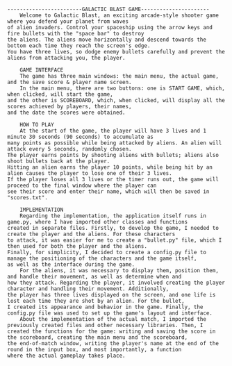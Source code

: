     ------------------------GALACTIC BLAST GAME----------------------
        Welcome to Galactic Blast, an exciting arcade-style shooter game where you defend your planet from waves 
    of alien invaders. Control your spaceship using the arrow keys and fire bullets with the "space bar" to destroy 
    the aliens. The aliens move horizontally and descend towards the bottom each time they reach the screen's edge. 
    You have three lives, so dodge enemy bullets carefully and prevent the aliens from attacking you, the player.

        GAME INTERFACE
        The game has three main windows: the main menu, the actual game, and the save score & player name screen.
        In the main menu, there are two buttons: one is START GAME, which, when clicked, will start the game, 
    and the other is SCOREBOARD, which, when clicked, will display all the scores achieved by players, their names, 
    and the date the scores were obtained.
    
        HOW TO PLAY
        At the start of the game, the player will have 3 lives and 1 minute 30 seconds (90 seconds) to accumulate as 
    many points as possible while being attacked by aliens. An alien will attack every 5 seconds, randomly chosen. 
    The player earns points by shooting aliens with bullets; aliens also shoot bullets back at the player. 
    Hitting an alien earns the player 10 points, while being hit by an alien causes the player to lose one of their 3 lives. 
    If the player loses all 3 lives or the timer runs out, the game will proceed to the final window where the player can 
    see their score and enter their name, which will then be saved in "scores.txt".

        IMPLEMENTATION
        Regarding the implementation, the application itself runs in game.py, where I have imported other classes and functions 
    created in separate files. Firstly, to develop the game, I needed to create the player and the aliens. For these characters 
    to attack, it was easier for me to create a "bullet.py" file, which I then used for both the player and the aliens. 
    Finally, for simplicity, I decided to create a config.py file to manage the positioning of the characters and the game itself, 
    as well as the interface during the game.
        For the aliens, it was necessary to display them, position them, and handle their movement, as well as determine when and 
    how they attack. Regarding the player, it involved creating the player character and handling their movement. Additionally, 
    the player has three lives displayed on the screen, and one life is lost each time they are shot by an alien. For the bullet, 
    I created its appearance and behavior in the game. Finally, the config.py file was used to set up the game's layout and interface.
        About the implementation of the actual match, I imported the previously created files and other necessary libraries. Then, I 
    created the functions for the game: writing and saving the score in the scoreboard, creating the main menu and the scoreboard, 
    the end-of-match window, writing the player's name at the end of the round in the input box, and most importantly, a function 
    where the actual gameplay takes place.


    




    
